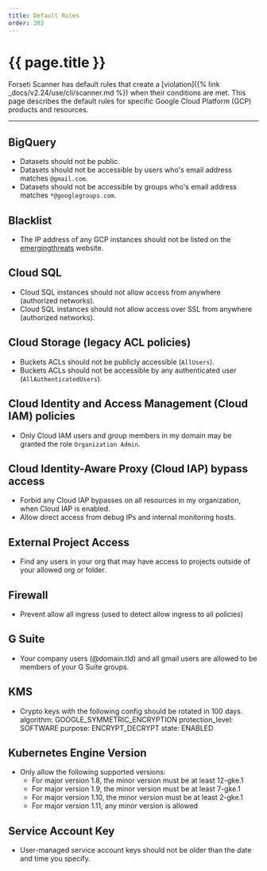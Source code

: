 ```yaml
---
title: Default Rules
order: 302
---
```


# {{ page.title }}

Forseti Scanner has default rules that create a
[violation]({% link _docs/v2.24/use/cli/scanner.md %}) when their conditions are met.
This page describes the default rules for specific Google Cloud Platform (GCP) products and
resources.

---

## BigQuery
  * Datasets should not be public.
  * Datasets should not be accessible by users who's email address matches `@gmail.com`.
  * Datasets should not be accessible by groups who's email address matches `*@googlegroups.com`.

## Blacklist
  * The IP address of any GCP instances should not be listed on
  the [emergingthreats](https://rules.emergingthreats.net/fwrules/emerging-Block-IPs.txt) website.

## Cloud SQL
  * Cloud SQL instances should not allow access from anywhere (authorized networks).
  * Cloud SQL instances should not allow access over SSL from anywhere (authorized networks).
  
## Cloud Storage (legacy ACL policies)
  * Buckets ACLs should not be publicly accessible (`AllUsers`).
  * Buckets ACLs should not be accessible by any authenticated user (`AllAuthenticatedUsers`).

## Cloud Identity and Access Management (Cloud IAM) policies
  * Only Cloud IAM users and group members in my domain may be granted the role `Organization Admin`.

## Cloud Identity-Aware Proxy (Cloud IAP) bypass access
  * Forbid any Cloud IAP bypasses on all resources in my organization, when Cloud IAP is enabled.
  * Allow direct access from debug IPs and internal monitoring hosts.

## External Project Access
  * Find any users in your org that may have access to projects outside of your allowed org or folder.
  
## Firewall
  * Prevent allow all ingress (used to detect allow ingress to all policies)

## G Suite
  * Your company users (@domain.tld) and all gmail users are allowed to be members of your G Suite
  groups.
  
## KMS
  * Crypto keys with the following config should be rotated in 100 days.
    algorithm: GOOGLE_SYMMETRIC_ENCRYPTION
    protection_level: SOFTWARE
    purpose: ENCRYPT_DECRYPT
    state: ENABLED
    
## Kubernetes Engine Version
  * Only allow the following supported versions:
    * For major version 1.8, the minor version must be at least 12-gke.1
    * For major version 1.9, the minor version must be at least 7-gke.1
    * For major version 1.10, the minor version must be at least 2-gke.1
    * For major version 1.11, any minor version is allowed

## Service Account Key
  * User-managed service account keys should not be older than the date and time you specify.
